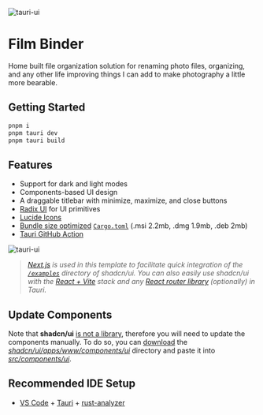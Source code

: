 ![tauri-ui](https://github.com/agmmnn/tauri-ui/assets/16024979/28295bae-8a36-4eff-8c33-2ed2bda82d84)

# Film Binder

Home built file organization solution for renaming photo files, organizing, and any other life improving
things I can add to make photography a little more bearable.

## Getting Started

```bash
pnpm i
pnpm tauri dev
pnpm tauri build
```

## Features

- Support for dark and light modes
- Components-based UI design
- A draggable titlebar with minimize, maximize, and close buttons
- [Radix UI](https://www.radix-ui.com/) for UI primitives
- [Lucide Icons](https://lucide.dev/)
- [Bundle size optimized](https://github.com/johnthagen/min-sized-rust) [`Cargo.toml`](/src-tauri/Cargo.toml) (.msi 2.2mb, .dmg 1.9mb, .deb 2mb)
- [Tauri GitHub Action](https://github.com/tauri-apps/tauri-action)

![tauri-ui](https://user-images.githubusercontent.com/16024979/232823230-19d22434-8e28-43c2-bb70-e45a2fc2da88.gif)

> _[Next.js](https://nextjs.org/) is used in this template to facilitate quick integration of the [`/examples`](https://github.com/shadcn/ui/tree/main/apps/www/app/examples) directory of shadcn/ui. You can also easily use shadcn/ui with the [React + Vite](https://tauri.app/v1/guides/getting-started/setup/vite/) stack and any [React router library](https://react.libhunt.com/libs/router) (optionally) in Tauri._

## Update Components

Note that **shadcn/ui** [is not a library](https://ui.shadcn.com/docs#faqs), therefore you will need to update the components manually. To do so, you can [download](https://download-directory.github.io/?url=https%3A%2F%2Fgithub.com%2Fshadcn%2Fui%2Ftree%2Fmain%2Fapps%2Fwww%2Fcomponents%2Fui) the _[shadcn/ui/apps/www/components/ui](https://github.com/shadcn/ui/tree/main/apps/www/components/ui)_ directory and paste it into _[src/components/ui](/src/components/ui)_.

## Recommended IDE Setup

- [VS Code](https://code.visualstudio.com/) + [Tauri](https://marketplace.visualstudio.com/items?itemName=tauri-apps.tauri-vscode) + [rust-analyzer](https://marketplace.visualstudio.com/items?itemName=rust-lang.rust-analyzer)
